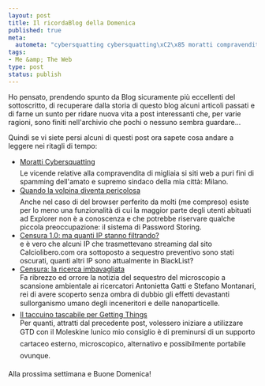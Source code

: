 ```yaml
--- 
layout: post
title: Il ricordaBlog della Domenica
published: true
meta: 
  autometa: "cybersquatting cybersquatting\xC2\x85 moratti compravendita sunto ridare persi puri"
tags: 
- Me &amp; The Web
type: post
status: publish
---
```

Ho pensato, prendendo spunto da Blog sicuramente più eccellenti del sottoscritto, di recuperare dalla storia di questo blog alcuni articoli passati e di farne un sunto per ridare nuova vita a post interessanti che, per varie ragioni, sono finiti nell'archivio che pochi o nessuno sembra guardare...  

Quindi se vi siete persi alcuni di questi post ora sapete cosa andare a leggere nei ritagli di tempo:

* [Moratti Cybersquatting](http://www.lastknight.com/2005/12/22/moratti-cybersquatting/)  
  Le vicende relative alla compravendita di migliaia si siti web a puri fini di spamming dell'amato e supremo sindaco della mia città: Milano.
* [Quando la volpina diventa pericolosa](http://www.lastknight.com/2006/03/07/quando-firefox-diventa-pericoloso/)  
    Anche nel caso di del browser perferito da molti (me compreso) esiste per lo meno una funzionalità di cui la maggior parte degli utenti abituati ad Explorer non è a conoscenza e che potrebbe riservare qualche piccola preoccupazione: il sistema di Password Storing.  
* [Censura 1.0: ma quanti IP stanno filtrando?](http://www.lastknight.com/2006/02/12/censura-quanti-ip-stanno-filtrando/)  
    e è vero che alcuni IP che trasmettevano streaming dal sito Calciolibero.com ora sottoposto a sequestro preventivo sono stati oscurati, quanti altri IP sono attualmente in BlackList? 
* [Censura: la ricerca imbavagliata](http://www.lastknight.com/2006/03/17/cansura-la-ricerca-imbavagliata/)  
    Fa ribrezzo ed orrore la notizia del sequestro del microscopio a scansione ambientale ai ricercatori Antonietta Gatti e Stefano Montanari, rei di avere scoperto senza ombra di dubbio gli effetti devastanti sullorganismo umano degli inceneritori e delle nanoparticelle.
* [Il taccuino tascabile per Getting Things](http://www.lastknight.com/2005/09/07/153/)  
    Per quanti, attratti dal precedente post, volessero iniziare a utilizzare GTD con il Moleskine lunico mio consiglio è di preminursi di un supporto cartaceo esterno, microscopico, alternativo e possibilmente portabile ovunque.  

Alla prossima settimana e Buone Domenica!
 
